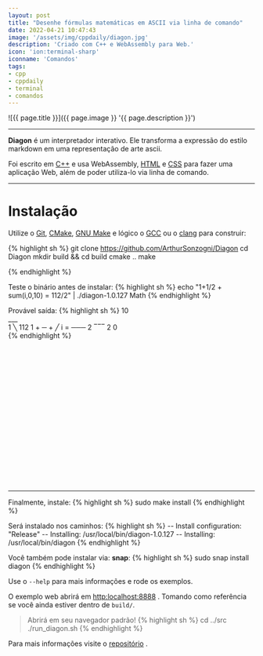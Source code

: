 ```yaml
---
layout: post
title: "Desenhe fórmulas matemáticas em ASCII via linha de comando"
date: 2022-04-21 10:47:43
image: '/assets/img/cppdaily/diagon.jpg'
description: 'Criado com C++ e WebAssembly para Web.'
icon: 'ion:terminal-sharp'
iconname: 'Comandos'
tags:
- cpp
- cppdaily
- terminal
- comandos
---
```


![{{ page.title }}]({{ page.image }} '{{ page.description }}')

---

**Diagon** é um interpretador interativo. Ele transforma a expressão do estilo markdown em uma representação de arte ascii.

Foi escrito em [C++](https://terminalroot.com.br/tags#cpp) e usa WebAssembly, [HTML](https://terminalroot.com.br/tags#html) e [CSS](https://terminalroot.com.br/tags#css) para fazer uma aplicação Web, além de poder utiliza-lo via linha de comando.

---

# Instalação
Utilize o [Git](https://terminalroot.com.br/tags#git), [CMake](https://terminalroot.com.br/tags#cmake), [GNU Make](https://terminalroot.com.br/tags#make) e lógico o [GCC](https://terminalroot.com.br/tags#gcc) ou o [clang](https://terminalroot.com.br/tags#clang) para construir:

{% highlight sh %}
git clone https://github.com/ArthurSonzogni/Diagon
cd Diagon
mkdir build && cd build
cmake ..
make

{% endhighlight %}

Teste o binário antes de instalar:
{% highlight sh %}
echo "1+1/2 + sum(i,0,10) = 112/2" | ./diagon-1.0.127 Math
{% endhighlight %}

Provável saída:
{% highlight sh %}
        10         
        ___        
    1   ╲       112
1 + ─ + ╱   i = ───
    2   ‾‾‾      2 
         0         
{% endhighlight %}


<!-- SQUARE - GAMES ROOT -->
<script async src="//pagead2.googlesyndication.com/pagead/js/adsbygoogle.js"></script>
<ins class="adsbygoogle"
style="display:inline-block;width:336px;height:280px"
data-ad-client="ca-pub-2838251107855362"
data-ad-slot="5351066970"></ins>
<script>
(adsbygoogle = window.adsbygoogle || []).push({});
</script>

---

Finalmente, instale:
{% highlight sh %}
sudo make install
{% endhighlight %}

Será instalado nos caminhos:
{% highlight sh %}
-- Install configuration: "Release"
-- Installing: /usr/local/bin/diagon-1.0.127
-- Installing: /usr/local/bin/diagon
{% endhighlight %}

Você também pode instalar via: **snap**:
{% highlight sh %}
sudo snap install diagon
{% endhighlight %}

Use o `--help` para mais informações e rode os exemplos.

O exemplo web abrirá em <http:localhost:8888> . Tomando como referência se você ainda estiver dentro de `build/`.

> Abrirá em seu navegador padrão!
{% highlight sh %}
cd ../src
./run_diagon.sh
{% endhighlight %}

Para mais informações visite o [repositório](https://github.com/ArthurSonzogni/Diagon) .



